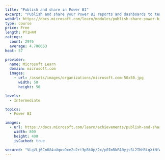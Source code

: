 ```yaml
---
title: "Publish and share in Power BI"
excerpt: "Publish and share your Power BI reports and dashboards to teammates in your organization or to everyone on the web."
webUrl: https://docs.microsoft.com/learn/modules/publish-share-power-bi/
type: course
price: Free
length: PT1H4M
ratings:
  count: 2976
  average: 4.706653
heat: 57

provider:
  name: Microsoft Learn
  domain: microsoft.com
  images:
    - url: /assets/images/organizations/microsoft.com-50x50.jpg
      width: 50
      height: 50

levels:
  - Intermediate

topics:
  - Power BI

images:
  - url: https://docs.microsoft.com/learn/achievements/publish-and-share-with-power-bi-desktop-social.png
    width: 800
    height: 400
    isCached: true

secured: "VLgVLj6Cn084uUqusOxe2u2rt3pBkOp/2x/p0ImBkPA0yjsSL2IhH3LqXiNfACk6HnD+KaX0V63EggJr48CrJBvG0CSi+kYHlCXrQvWQB7GYK/T/h78Ep0gVO9aXTrigAt3/YTzE3RKcgmNyT4tWg8ml3hABdlqKa9Zab8sOeZFHChFgsJ+FWv66XUo1YEoDPMnwhDbsi5vS6hUeG9QGQeq/gPcRyoN/76H5GrdwLN3gZKLZgYDDPMiAUn6xv2LgaR/Xz7WJ1U68QTmXVo/72OXdPDXLCv6EeKJM4nyoDW9Bbl29M5NRNb3aACGaZVj6gWkx8ftWJJ+kxTqguh3Ml1POQw/mQiSiJHwu5qzawA2qG0Koxny89JJksUZeR3v8aMZqEdLWRs80iNWmO4LPt7mwQyVulcWp9MJ9oX6abjA=;0EWsuW2s52F/dhqkDHlljQ=="
---
```


